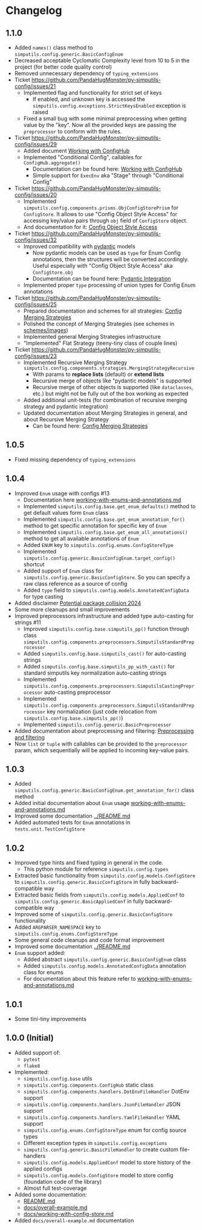 # Changelog

## 1.1.0

* Added `names()` class method to `simputils.config.generic.BasicConfigEnum`
* Decreased acceptable Cyclomatic Complexity level 
  from 10 to 5 in the project (for better code quality control)
* Removed unnecessary dependency of `typing_extensions`
* Ticket https://github.com/PandaHugMonster/py-simputils-config/issues/21
  * Implemented flag and functionality for strict set of keys
    * If enabled, and unknown key is accessed the `simputils.config.exceptions.StrictKeysEnabled` exception
      is raised
  * Fixed a small bug with some minimal preprocessing when getting value by the "key". 
    Now all the provided keys are passing the `preprocessor` to conform with the rules.
* Ticket https://github.com/PandaHugMonster/py-simputils-config/issues/29
  * Added document [Working with ConfigHub](working-with-config-hub.md)
  * Implemented "Conditional Config", callables for `ConfigHub.aggregate()`
    * Documentation can be found here: [Working with ConfigHub](working-with-config-hub.md#conditional-config)
    * Simple support for `ExecEnv` aka "Stage" through "Conditional Config"
* Ticket https://github.com/PandaHugMonster/py-simputils-config/issues/20
  * Implemented `simputils.config.components.prisms.ObjConfigStorePrism` for `ConfigStore`.
    It allows to use "Config Object Style Access" for accessing key/value pairs through `obj` field of `ConfigStore` object.
  * And documentation for it: [Config Object Style Access](config-object-style-access.md)
* Ticket https://github.com/PandaHugMonster/py-simputils-config/issues/32
  * Improved compatibility with [pydantic](https://docs.pydantic.dev/latest/) models
    * Now pydantic models can be used as `type` for Enum Config annotations, then the structures
      will be converted accordingly. Useful especially with "Config Object Style Access" aka `ConfigStore.obj`
    * Documentation can be found here: [Pydantic Integration](pydantic-integration.md)
  * Implemented proper `type` processing of union types for Config Enum annotations
* Ticket https://github.com/PandaHugMonster/py-simputils-config/issues/25
  * Prepared documentation and schemes for all strategies: [Config Merging Strategies](config-merging-strategies.md)
  * Polished the concept of Merging Strategies (see schemes in [schemes/images](schemes/images))
  * Implemented general Merging Strategies infrastructure
  * "Implemented" Flat Strategy (teeny-tiny class of couple lines)
* Ticket https://github.com/PandaHugMonster/py-simputils-config/issues/23
  * Implemented Recursive Merging Strategy `simputils.config.components.strategies.MergingStrategyRecursive`
    * With params to **replace lists** (default) or **extend lists**
    * Recursive merge of objects like "pydantic models" is supported
    * Recursive merge of other objects is supported (like `dataclasses`, etc.) but might not
      be fully out of the box working as expected
  * Added additional unit-tests (for combination of recursive merging strategy and pydantic integration)
  * Updated documentation about Merging Strategies in general, and about Recursive Merging Strategy
    * Can be found here: [Config Merging Strategies](config-merging-strategies.md)



## 1.0.5
* Fixed missing dependency of `typing_extensions`


## 1.0.4
* Improved `Enum` usage with configs #13
  * Documentation here [working-with-enums-and-annotations.md](working-with-enums-and-annotations.md)
  * Implemented `simputils.config.base.get_enum_defaults()`
    method to get default values form `Enum` class
  * Implemented `simputils.config.base.get_enum_annotation_for()` 
    method to get specific annotation for specific key of `Enum`
  * Implemented `simputils.config.base.get_enum_all_annotations()` 
    method to get all available annotations of `Enum`
  * Added `ENUM` key to `simputils.config.enums.ConfigStoreType`
  * Implemented `simputils.config.generic.BasicConfigEnum.target_config()` shortcut
  * Added support of `Enum` class for `simputils.config.generic.BasicConfigStore`.
    So you can specify a raw class reference as a source of config
  * Added `type` field to `simputils.config.models.AnnotatedConfigData` for type casting
* Added disclaimer [Potential package collision 2024](disclaimers.md)
* Some more cleanups and small improvements
* Improved preprocessors infrastructure and added type auto-casting for strings #11
  * Improved `simputils.config.base.simputils_pp()` 
    function through class `simputils.config.components.preprocessors.SimputilsStandardPreprocessor`
  * Added `simputils.config.base.simputils_cast()` for auto-casting strings
  * Added `simputils.config.base.simputils_pp_with_cast()` for standard simputils key 
    normalization auto-casting strings
  * Implemented `simputils.config.components.preprocessors.SimputilsCastingPreprocessor` auto-casting preprocessor 
  * Implemented `simputils.config.components.preprocessors.SimputilsStandardPreprocessor` key normalization 
    (just code relocation from `simputils.config.base.simputils_pp()`)
  * Implemented `simputils.config.generic.BasicPreprocessor`
* Added documentation about preprocessing and filtering: 
  [Preprocessing and filtering](preprocessing-and-filtering.md)
* Now `list` or `tuple` with callables can be provided to the `preprocessor` param,
  which sequentially will be applied to incoming key-value pairs.

## 1.0.3
* Added `simputils.config.generic.BasicConfigEnum.get_annotation_for()` class method
* Added initial documentation about `Enum` 
  usage [working-with-enums-and-annotations.md](working-with-enums-and-annotations.md)
* Improved some documentation [../README.md](../README.md)
* Added automated tests for `Enum` annotations in `tests.unit.TestConfigStore`

## 1.0.2
* Improved type hints and fixed typing in general in the code.
  * This python module for reference `simputils.config.types`
* Extracted basic functionality from `simputils.config.models.ConfigStore` to 
  `simputils.config.generic.BasicConfigStore` in fully backward-compatible way
* Extracted basic fields from `simputils.config.models.AppliedConf` to 
  `simputils.config.generic.BasicAppliedConf` in fully backward-compatible way
* Improved some of `simputils.config.generic.BasicConfigStore` functionality
* Added `ARGPARSER_NAMESPACE` key to `simputils.config.enums.ConfigStoreType`
* Some general code cleanups and code format improvement
* Improved some documentation [../README.md](../README.md)
* `Enum` support added:
  * Added abstract `simputils.config.generic.BasicConfigEnum` class
  * Added `simputils.config.models.AnnotatedConfigData` annotation class for enums
  * For documentation about this feature refer 
    to [working-with-enums-and-annotations.md](working-with-enums-and-annotations.md)

## 1.0.1
* Some tini-tiny improvements

## 1.0.0 (Initial)
* Added support of:
  * `pytest`
  * `flake8`
* Implemented:
  * `simputils.config.base` utils
  * `simputils.config.components.ConfigHub` static class
  * `simputils.config.components.handlers.DotEnvFileHandler` DotEnv support
  * `simputils.config.components.handlers.JsonFileHandler` JSON support
  * `simputils.config.components.handlers.YamlFileHandler` YAML support
  * `simputils.config.enums.ConfigStoreType` enum for config source types
  * Different exception types in `simputils.config.exceptions`
  * `simputils.config.generic.BasicFileHandler` to create custom file-handlers
  * `simputils.config.models.AppliedConf` model to store history of the applied configs
  * `simputils.config.models.ConfigStore` model to store config (foundation code of the library)
  * Almost full test-coverage
* Added some documentation:
  * [README.md](../README.md)
  * [docs/overall-example.md](overall-example.md)
  * [docs/working-with-config-store.md](working-with-config-store.md)
* Added `docs/overall-example.md` documentation

